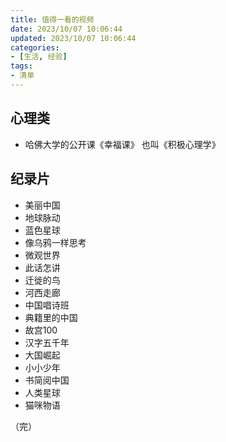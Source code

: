 ```yaml
---
title: 值得一看的视频
date: 2023/10/07 10:06:44
updated: 2023/10/07 10:06:44
categories:
- [生活, 经验]
tags:
- 清单
---
```

## 心理类

- 哈佛大学的公开课《幸福课》 也叫《积极心理学》

## 纪录片

- 美丽中国  
- 地球脉动
- 蓝色星球
- 像乌鸦一样思考
- 微观世界
- 此话怎讲
- 迁徙的鸟
- 河西走廊
- 中国唱诗班
- 典籍里的中国
- 故宫100
- 汉字五千年
- 大国崛起
- 小小少年
- 书简阅中国
- 人类星球
- 猫咪物语

（完）
